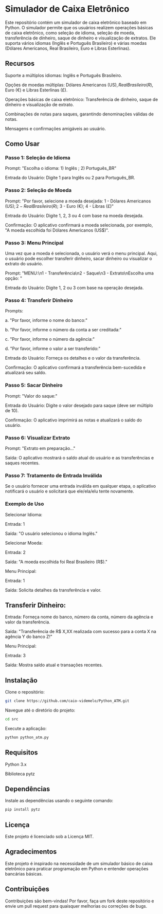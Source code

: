 # Simulador de Caixa Eletrônico

Este repositório contém um simulador de caixa eletrônico baseado em Python. O simulador permite que os usuários realizem operações básicas de caixa eletrônico, como seleção de idioma, seleção de moeda, transferência de dinheiro, saque de dinheiro e visualização de extratos. Ele suporta vários idiomas (Inglês e Português Brasileiro) e várias moedas (Dólares Americanos, Real Brasileiro, Euro e Libras Esterlinas).

## Recursos

Suporte a múltiplos idiomas: Inglês e Português Brasileiro.

Opções de moedas múltiplas: Dólares Americanos (US$), Real Brasileiro (R$), Euro (€) e Libras Esterlinas (£).

Operações básicas de caixa eletrônico: Transferência de dinheiro, saque de dinheiro e visualização de extrato.

Combinações de notas para saques, garantindo denominações válidas de notas.

Mensagens e confirmações amigáveis ao usuário.

## Como Usar

### Passo 1: Seleção de Idioma

Prompt: "Escolha o idioma: 1) Inglês ; 2) Português_BR"

Entrada do Usuário: Digite 1 para Inglês ou 2 para Português_BR.

### Passo 2: Seleção de Moeda

Prompt: "Por favor, selecione a moeda desejada: 1 - Dólares Americanos (US$); 2 - Real Brasileiro (R$); 3 - Euro (€); 4 - Libras (£)"

Entrada do Usuário: Digite 1, 2, 3 ou 4 com base na moeda desejada.

Confirmação: O aplicativo confirmará a moeda selecionada, por exemplo, "A moeda escolhida foi Dólares Americanos (US$)".

### Passo 3: Menu Principal

Uma vez que a moeda é selecionada, o usuário verá o menu principal. Aqui, o usuário pode escolher transferir dinheiro, sacar dinheiro ou visualizar o extrato do usuário.

Prompt: "MENU:\n1 - Transferência\n2 - Saque\n3 - Extrato\nEscolha uma opção: "

Entrada do Usuário: Digite 1, 2 ou 3 com base na operação desejada.

### Passo 4: Transferir Dinheiro

Prompts:

a. "Por favor, informe o nome do banco:"

b. "Por favor, informe o número da conta a ser creditada:"

c. "Por favor, informe o número da agência:"

d. "Por favor, informe o valor a ser transferido:"

Entrada do Usuário: Forneça os detalhes e o valor da transferência.

Confirmação: O aplicativo confirmará a transferência bem-sucedida e atualizará seu saldo.

### Passo 5: Sacar Dinheiro

Prompt: "Valor do saque:"

Entrada do Usuário: Digite o valor desejado para saque (deve ser múltiplo de 10).

Confirmação: O aplicativo imprimirá as notas e atualizará o saldo do usuário.

### Passo 6: Visualizar Extrato

Prompt: "Extrato em preparação..."

Saída: O aplicativo mostrará o saldo atual do usuário e as transferências e saques recentes.

### Passo 7: Tratamento de Entrada Inválida

Se o usuário fornecer uma entrada inválida em qualquer etapa, o aplicativo notificará o usuário e solicitará que ele/ela/elu tente novamente.

### Exemplo de Uso

Selecionar Idioma:

Entrada: 1

Saída: "O usuário selecionou o idioma Inglês."

Selecionar Moeda:

Entrada: 2

Saída: "A moeda escolhida foi Real Brasileiro (R$)."

Menu Principal:

Entrada: 1

Saída: Solicita detalhes da transferência e valor.

## Transferir Dinheiro:

Entrada: Forneça nome do banco, número da conta, número da agência e valor da transferência.

Saída: "Transferência de R$ X,XX realizada com sucesso para a conta X na agência Y do banco Z!"

Menu Principal:

Entrada: 3

Saída: Mostra saldo atual e transações recentes.

## Instalação

Clone o repositório:

```bash
git clone https://github.com/caio-videmelo/Python_ATM.git
```

Navegue até o diretório do projeto:

```bash
cd src
```

Execute a aplicação:

```bash
python python_atm.py
```

## Requisitos

Python 3.x

Biblioteca pytz

## Dependências

Instale as dependências usando o seguinte comando:

```bash
pip install pytz
```
## Licença

Este projeto é licenciado sob a Licença MIT.

## Agradecimentos

Este projeto é inspirado na necessidade de um simulador básico de caixa eletrônico para praticar programação em Python e entender operações bancárias básicas.

## Contribuições

Contribuições são bem-vindas! Por favor, faça um fork deste repositório e envie um pull request para quaisquer melhorias ou correções de bugs.
